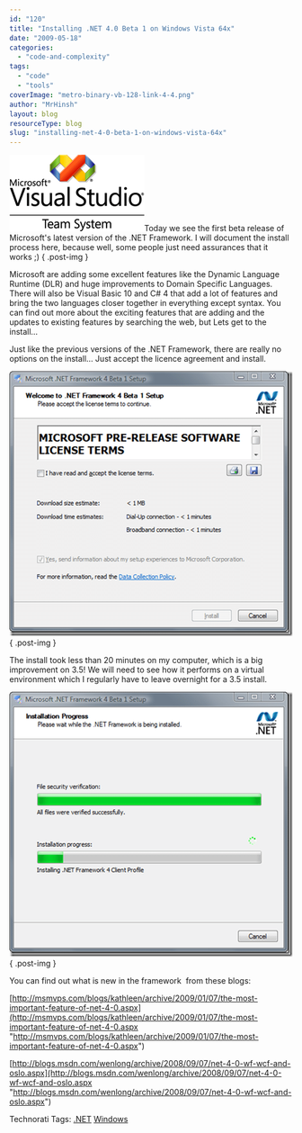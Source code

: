 ```yaml
---
id: "120"
title: "Installing .NET 4.0 Beta 1 on Windows Vista 64x"
date: "2009-05-18"
categories:
  - "code-and-complexity"
tags:
  - "code"
  - "tools"
coverImage: "metro-binary-vb-128-link-4-4.png"
author: "MrHinsh"
layout: blog
resourceType: blog
slug: "installing-net-4-0-beta-1-on-windows-vista-64x"
---
```


[![VS-TS_rgb_thumb[2][5]](images/Installing.NET4_.0Beta1onWindowsVista64x_E872-VS-TS_rgb_thumb25-3-3.png)](/Users/martihins/AppData/Local/Temp/WindowsLiveWriter1286139640/supfiles16EE3EF/VS-TS_rgb%5B4%5D.png)Today we see the first beta release of Microsoft's latest version of the .NET Framework. I will document the install process here, because well, some people just need assurances that it works ;)
{ .post-img }

Microsoft are adding some excellent features like the Dynamic Language Runtime (DLR) and huge improvements to Domain Specific Languages. There will also be Visual Basic 10 and C# 4 that add a lot of features and bring the two languages closer together in everything except syntax. You can find out more about the exciting features that are adding and the updates to existing features by searching the web, but Lets get to the install…

Just like the previous versions of the .NET Framework, there are really no options on the install… Just accept the licence agreement and install.

[![image_thumb2](images/Installing.NET4_.0Beta1onWindowsVista64x_E872-image_thumb2-1-1.png)](/Users/martihins/AppData/Local/Temp/WindowsLiveWriter1286139640/supfiles16EE3EF/image6.png)
{ .post-img }

The install took less than 20 minutes on my computer, which is a big improvement on 3.5! We will need to see how it performs on a virtual environment which I regularly have to leave overnight for a 3.5 install.

[![image_thumb3](images/Installing.NET4_.0Beta1onWindowsVista64x_E872-image_thumb3-2-2.png)](/Users/martihins/AppData/Local/Temp/WindowsLiveWriter1286139640/supfiles16EE3EF/image7.png)
{ .post-img }

You can find out what is new in the framework  from these blogs:

[http://msmvps.com/blogs/kathleen/archive/2009/01/07/the-most-important-feature-of-net-4-0.aspx](http://msmvps.com/blogs/kathleen/archive/2009/01/07/the-most-important-feature-of-net-4-0.aspx "http://msmvps.com/blogs/kathleen/archive/2009/01/07/the-most-important-feature-of-net-4-0.aspx")

[http://blogs.msdn.com/wenlong/archive/2008/09/07/net-4-0-wf-wcf-and-oslo.aspx](http://blogs.msdn.com/wenlong/archive/2008/09/07/net-4-0-wf-wcf-and-oslo.aspx "http://blogs.msdn.com/wenlong/archive/2008/09/07/net-4-0-wf-wcf-and-oslo.aspx")

Technorati Tags: [.NET](http://technorati.com/tags/.NET) [Windows](http://technorati.com/tags/Windows)
